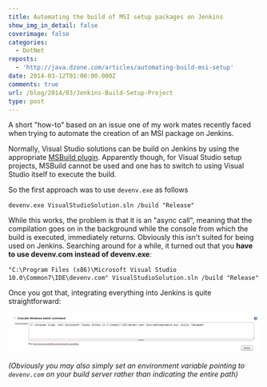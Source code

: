 ```yaml
---
title: Automating the build of MSI setup packages on Jenkins
show_img_in_detail: false
coverimage: false
categories:
  - DotNet
reposts:
  - 'http://java.dzone.com/articles/automating-build-msi-setup'
date: 2014-03-12T01:00:00.000Z
comments: true
url: /blog/2014/03/Jenkins-Build-Setup-Project
type: post
---
```


A short "how-to" based on an issue one of my work mates recently faced when trying to automate the creation of an MSI package on Jenkins.

Normally, Visual Studio solutions can be build on Jenkins by using the appropriate [MSBuild plugin](https://wiki.jenkins-ci.org/display/JENKINS/MSBuild+Plugin). Apparently though, for Visual Studio setup projects, MSBuild cannot be used and one has to switch to using Visual Studio itself to execute the build.

So the first approach was to use `devenv.exe` as follows

    devenv.exe VisualStudioSolution.sln /build "Release"

While this works, the problem is that it is an "async call", meaning that the compilation goes on in the background while the console from which the build is executed, immediately returns. Obviously this isn't suited for being used on Jenkins. Searching around for a while, it turned out that you **have to use devenv.com instead of devenv.exe**:

    "C:\Program Files (x86)\Microsoft Visual Studio 10.0\Common7\IDE\devenv.com" VisualStudioSolution.sln /build "Release"

Once you got that, integrating everything into Jenkins is quite straightforward:

![](/blog/assets/imgs/jekins_setupprojectbuild.png)

_(Obviously you may also simply set an environment variable pointing to `devenv.com` on your build server rather than indicating the entire path)_
